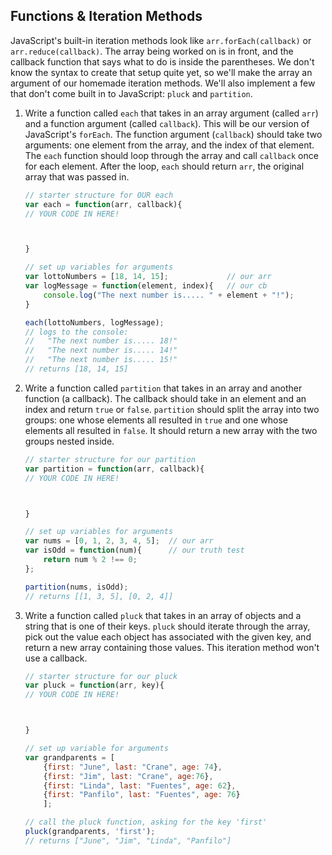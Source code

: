## Functions & Iteration Methods

JavaScript's built-in iteration methods look like `arr.forEach(callback)` or `arr.reduce(callback)`. The array being worked on is in front, and the callback function that says what to do is inside the parentheses. We don't know the syntax to create that setup quite yet, so we'll make the array an argument of our homemade iteration methods.  We'll also implement a few that don't come built in to JavaScript: `pluck` and `partition`.

1. Write a function called `each` that takes in an array argument (called `arr`) and a function argument (called `callback`). This will be our version of JavaScript's `forEach`. The function argument (`callback`) should take two arguments: one element from the array, and the index of that element.  The `each` function should loop through the array and call `callback` once for each element. After the loop, `each` should return `arr`, the original array that was passed in.  

    ```js
    // starter structure for OUR each
    var each = function(arr, callback){
    // YOUR CODE IN HERE!
    
    
    
    }

    // set up variables for arguments
    var lottoNumbers = [18, 14, 15];             // our arr
    var logMessage = function(element, index){   // our cb
        console.log("The next number is..... " + element + "!");
    }

    each(lottoNumbers, logMessage);
    // logs to the console:
    //   "The next number is..... 18!"
    //   "The next number is..... 14!"
    //   "The next number is..... 15!"
    // returns [18, 14, 15]

    ```



1. Write a function called `partition` that takes in an array and another function (a callback).  The callback should take in an element and an index and return `true` or `false`. `partition` should split the array into two groups: one whose elements all resulted in `true` and one whose elements all resulted in `false`. It should return a new array with the two groups nested inside.

    ```js
    // starter structure for our partition
    var partition = function(arr, callback){
    // YOUR CODE IN HERE!
    
    
    
    }

    // set up variables for arguments
    var nums = [0, 1, 2, 3, 4, 5];  // our arr
    var isOdd = function(num){      // our truth test
        return num % 2 !== 0;
    };

    partition(nums, isOdd);
    // returns [[1, 3, 5], [0, 2, 4]]
    ```




1. Write a function called `pluck` that takes in an array of objects and a string that is one of their keys. `pluck` should iterate through the array, pick out the value each object has associated with the given key, and return a new array containing those values.  This iteration method won't use a callback.

    ```js
    // starter structure for our pluck
    var pluck = function(arr, key){
    // YOUR CODE IN HERE!
    
    
    
    }

    // set up variable for arguments
    var grandparents = [
        {first: "June", last: "Crane", age: 74},
        {first: "Jim", last: "Crane", age:76},
        {first: "Linda", last: "Fuentes", age: 62},
        {first: "Panfilo", last: "Fuentes", age: 76}
        ];

    // call the pluck function, asking for the key 'first'
    pluck(grandparents, 'first');
    // returns ["June", "Jim", "Linda", "Panfilo"]
    ```
